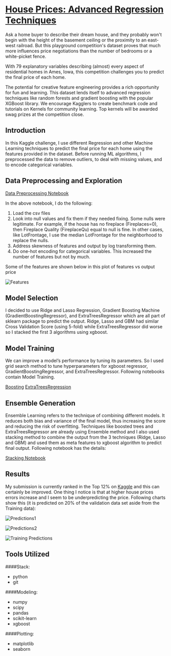 # [House Prices: Advanced Regression Techniques](https://www.kaggle.com/c/house-prices-advanced-regression-techniques)


Ask a home buyer to describe their dream house, and they probably won't begin with the height of the basement ceiling or the proximity to an east-west railroad. But this playground competition's dataset proves that much more influences price negotiations than the number of bedrooms or a white-picket fence.

With 79 explanatory variables describing (almost) every aspect of residential homes in Ames, Iowa, this competition challenges you to predict the final price of each home.

The potential for creative feature engineering provides a rich opportunity for fun and learning. This dataset lends itself to advanced regression techniques like random forests and gradient boosting with the popular XGBoost library. We encourage Kagglers to create benchmark code and tutorials on Kernels for community learning. Top kernels will be awarded swag prizes at the competition close. 


## Introduction

In this Kaggle challenge, I use different Regression and other Machine Learning techniques to predict the final price for each home using the features provided in the dataset. Before running ML algorithms, I preprocessed the data to remove outliers, to deal with missing values, and to encode categorical variables. 

## Data Preprocessing and Exploration

[Data Preprocessing Notebook](https://github.com/ptiwaree/Kaggle-House-Prices/blob/master/Modeling/House%20Prices%20-%20Feature%20Engineering-2.ipynb)

In the above notebook, I do the following:

  1. Load the csv files
  2. Look into null values and fix them if they needed fixing. Some nulls were legitimate. For example, if the house has no fireplace (Fireplaces=0), then Fireplace Quality (FireplaceQu) equal to null is fine. In other cases, like LotFrontage, I use the median LotFrontage for the neighborhood to replace the nulls.
  3. Address skewness of features and output by log transforming them.
  4. Do one-hot encoding for categorical variables. This increased the number of features but not by much.
  
Some of the features are shown below in this plot of features vs output price

![Features](https://github.com/ptiwaree/Kaggle-House-Prices/blob/master/Results/Features.png)
  
## Model Selection

I decided to use Ridge and Lasso Regression, Gradient Boosting Machine (GradientBoostingRegressor), and ExtraTreesRegressor which are all part of sklearn package to predict the output. Ridge, Lasso and GBM had similar Cross Validation Score (using 5-fold) while ExtraTreesRegressor did worse so I stacked the first 3 algorithms using xgboost. 

## Model Training

We can improve a model’s performance by tuning its parameters. So I used grid search method to tune hyperparameters for xgboost regressor, GradientBoostingRegressor, and ExtraTreesRegressor. Following notebooks contain Model Training.

[Boosting](https://github.com/ptiwaree/Kaggle-House-Prices/blob/master/Modeling/House%20Prices%20-%20Boosting-3.ipynb)
[ExtraTreesRegression](https://github.com/ptiwaree/Kaggle-House-Prices/blob/master/Modeling/House%20Prices%20-%20ExtraTreesRegressor.ipynb)

## Ensemble Generation

Ensemble Learning refers to the technique of combining different models. It reduces both bias and variance of the final model, thus increasing the score and reducing the risk of overfitting. Techniques like boosted trees and ExtraTreesRegressor are already using Ensemble method and I also used stacking method to combine the output from the 3 techniques (Ridge, Lasso and GBM) and used them as meta features to xgboost algorithm to predict final output. Following notebook has the details:

[Stacking Notebook](https://github.com/ptiwaree/Kaggle-House-Prices/blob/master/Modeling/House%20Prices%20-%20Stacking.ipynb)

## Results

My submission is currently ranked in the Top 12% on [Kaggle](https://www.kaggle.com/prabaltiwaree) and this can certainly be improved. One thing I notice is that at higher house prices errors increase and I seem to be underpredicting the price. Following charts show this (it is predicted on 20% of the validation data set aside from the Training data):

![Predictions1](https://github.com/ptiwaree/Kaggle-House-Prices/blob/master/Results/predictionchart1.png)

![Predictions2](https://github.com/ptiwaree/Kaggle-House-Prices/blob/master/Results/predictionchart2.png)

![Training Predictions](https://github.com/ptiwaree/Kaggle-House-Prices/blob/master/Results/predictiontrain2.png)

## Tools Utilized

####Stack:

* python
* git

####Modeling:

* numpy
* scipy
* pandas
* scikit-learn
* xgboost

####Plotting:

* matplotlib
* seaborn
